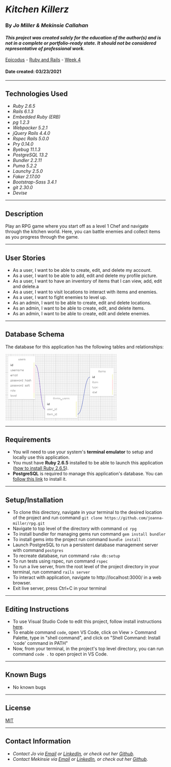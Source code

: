 # _Kitchen Killerz_

### By _**Jo Miller & Mekinsie Callahan**_

#### _This project was created solely for the education of the author(s) and is not in a complete or portfolio-ready state. It should not be considered representative of professional work._


[Epicodus](https://www.epicodus.com/) - [Ruby and Rails](https://www.learnhowtoprogram.com/ruby-and-rails/) - [Week 4](https://www.learnhowtoprogram.com/ruby-and-rails/authentication-and-authorization/flickr-clone-rpg-two-day-project)


#### Date created: 03/23/2021
---

## Technologies Used

* _Ruby 2.6.5_
* _Rails 6.1.3_
* _Embedded Ruby (ERB)_
* _pg 1.2.3_
* _Webpacker 5.2.1_
* _jQuery Rails 4.4.0_
* _Rspec Rails 5.0.0_
* _Pry 0.14.0_
* _Byebug 11.1.3_
* _PostgreSQL 13.2_
* _Bundler 2.2.11_
* _Puma 5.2.2_
* _Launchy 2.5.0_
* _Faker 2.17.00_
* _Bootstrap-Sass 3.4.1_
* _git 2.30.0_
* _Devise_

---

## Description

Play an RPG game where you start off as a level 1 Chef and navigate through the kitchen world. Here, you can battle enemies and collect items as you progress through the game.

---

## User Stories

* As a user, I want to be able to create, edit, and delete my account.
* As a user, I want to be able to add, edit and delete my profile picture.
* As a user, I want to have an inventory of items that I can view, add, edit and delete.a
* As a user, I want to visit locations to interact with items and enemies.
* As a user, I want to fight enemies to level up.
* As an admin, I want to be able to create, edit and delete locations.
* As an admin, I want to be able to create, edit, and delete items.
* As an admin, I want to be able to create, edit and delete enemies.
---
## Database Schema
The database for this application has the following tables and relationships:
<div><img src="public/img/rpg_schema.png" alt="Application Schema Visualization" width = 350 ></div>

---

## Requirements

* You will need to use your system's **terminal emulator** to setup and locally use this application.
* You must have **Ruby 2.6.5** installed to be able to launch this application ([how to install Ruby 2.6.5](https://www.learnhowtoprogram.com/ruby-and-rails/getting-started-with-ruby/installing-ruby)).
* **PostgreSQL** is required to manage this application's database. You can [follow this link](https://www.enterprisedb.com/downloads/postgresql) to install it.

---

## Setup/Installation

* To clone this directory, navigate in your terminal to the desired location of the project and run command `git clone https://github.com/joanna-miller/rpg.git`
* Navigate to top level of the directory with command `cd rpg`
* To install bundler for managing gems run command `gem install bundler`
* To install gems into the project run command `bundle install`
* Launch PostgreSQL to run a persistent database management server with command `postgres`
* To recreate database, run command `rake db:setup`
* To run tests using rspec, run command `rspec`
* To run a live server, from the root level of the project directory in your terminal, run command `rails server`
* To interact with application, navigate to http://localhost:3000/ in a web browser.
* Exit live server, press Ctrl+C in your terminal

--- 

## Editing Instructions

* To use Visual Studio Code to edit this project, follow install instructions [here](https://code.visualstudio.com/).
* To enable command `code`, open VS Code, click on View > Command Palette, type in "shell command", and click on "Shell Command: Install 'code' command in PATH"
* Now, from your terminal, in the project's top level directory, you can run command `code .` to open project in VS Code.

---

## Known Bugs

* No known bugs

---

## License

[MIT](LICENSE.txt)

---

## Contact Information

* _Contact Jo via [Email](mailto:joannadawnmiller@gmail.com) or [LinkedIn](https://www.linkedin.com/in/jomillerde/), or check out her [Github](https://github.com/joanna-miller)._
* _Contact Mekinsie via [Email](mailto:mekinsie.aja@gmail.com) or [LinkedIn](https://www.linkedin.com/in/mekinsie/), or check out her [Github](https://github.com/mekinsie)._
